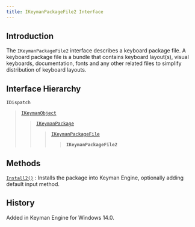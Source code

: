 ```yaml
---
title: IKeymanPackageFile2 Interface
---
```


## Introduction

The `IKeymanPackageFile2` interface describes a keyboard package file. A
keyboard package file is a bundle that contains keyboard layout(s),
visual keyboards, documentation, fonts and any other related files to
simplify distribution of keyboard layouts.

## Interface Hierarchy

`IDispatch`  

> [`IKeymanObject`](../IKeymanObject)  
>
> > [`IKeymanPackage`](../IKeymanPackage)  
> >
> > > [`IKeymanPackageFile`](../IKeymanPackageFile)  
> > >
> > > > **`IKeymanPackageFile2`**  

## Methods

[`Install2()`](Install2)
:   Installs the package into Keyman Engine, optionally adding default
    input method.

## History

Added in Keyman Engine for Windows 14.0.
